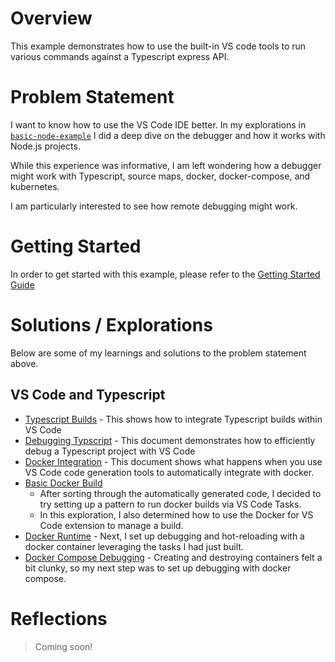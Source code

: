 
# Overview

This example demonstrates how to use the built-in VS code tools to run various commands against a Typescript express API.

# Problem Statement

I want to know how to use the VS Code IDE better.  In my explorations in [`basic-node-example`](../basic-node-example/README.md) I did a deep dive on the debugger and how it works with Node.js projects.

While this experience was informative, I am left wondering how a debugger might work with Typescript, source maps, docker, docker-compose, and kubernetes.

I am particularly interested to see how remote debugging might work.

# Getting Started

In order to get started with this example, please refer to the [Getting Started Guide](./docs/getting-started.md)

# Solutions / Explorations

Below are some of my learnings and solutions to the problem statement above.

## VS Code and Typescript

- [Typescript Builds](./docs/typescript-builds/README.md) - This shows how to integrate Typescript builds within VS Code
- [Debugging Typscript](./docs/typescript-builds/README.md) - This document demonstrates how to efficiently debug a Typescript project with VS Code
- [Docker Integration](./docs/docker-integration/README.md) - This document shows what happens when you use VS Code code generation tools to automatically integrate with docker.
- [Basic Docker Build](./docs/basic-docker-build/README.md)
  - After sorting through the automatically generated code, I decided to try setting up a pattern to run docker builds via VS Code Tasks.  
  - In this exploration, I also determined how to use the Docker for VS Code extension to manage a build.
- [Docker Runtime](./docs/docker-runtime/README.md) - Next, I set up debugging and hot-reloading with a docker container leveraging the tasks I had just built.
- [Docker Compose Debugging](./docs/docker-compose/README.md) - Creating and destroying containers felt a bit clunky, so my next step was to set up debugging with docker compose.

# Reflections

> Coming soon!
